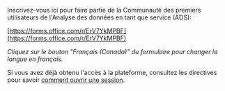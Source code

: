 Inscrivez-vous ici pour faire partie de la Communauté des premiers utilisateurs de l'Analyse des données en tant que service (ADS):

[https://forms.office.com/r/ErV7YkMPBF](https://forms.office.com/r/ErV7YkMPBF)

_Cliquez sur le bouton "Français (Canada)" du formulaire pour changer la langue en français._

Si vous avez déjà obtenu l'accès à la plateforme, consultez les directives pour savoir [comment ouvrir une session](SeConnecter.md).
